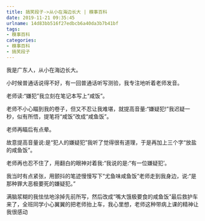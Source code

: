 ```yaml
---
title: 搞笑段子->从小在海边长大 | 糗事百科
date: 2019-11-21 09:35:45
urlname: 14d83bb516f27edbcb6a40da3b7b41bf
tags: 
- 糗事百科
categories:
- 糗事百科
- 搞笑段子
---
```

我是广东人，从小在海边长大。

小时候普通话说得不好，有一回普通话听写测验，我专注地听着老师发音。

老师读:“嫌犯”我立刻在笔记本写上“咸饭”。

老师不小心瞄到我的卷子，但又不忍让我难堪，就提高音量:“嫌疑犯!”我迟疑一秒，似有所悟，提笔将“咸饭”改成“咸鱼饭”。

老师再瞄后有点晕。

故意提高音量说:是“犯人的嫌疑犯”我听了觉得很有道理，于是再加上三个字“放盐的咸鱼饭”。

老师再也忍不住了，用翻白的眼神对着我:“我说的是:“有一位嫌疑犯’。

我当时有点紧张，用颤抖的笔迹慢慢写下“尤鱼味咸鱼饭”老师走到我身边，说:“是那种罪大恶极要死的嫌疑犯。”

满脑浆糊的我怯怯地涂掉先前所写，然后改成“嘴大饿极要食的咸鱼饭”最后救护车来了，全班同学小心翼翼的把老师抬上车，我心里想，老师这种带病上课的精神让我很感动


